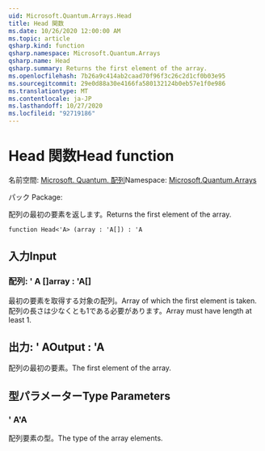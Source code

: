 ```yaml
---
uid: Microsoft.Quantum.Arrays.Head
title: Head 関数
ms.date: 10/26/2020 12:00:00 AM
ms.topic: article
qsharp.kind: function
qsharp.namespace: Microsoft.Quantum.Arrays
qsharp.name: Head
qsharp.summary: Returns the first element of the array.
ms.openlocfilehash: 7b26a9c414ab2caad70f96f3c26c2d1cf0b03e95
ms.sourcegitcommit: 29e0d88a30e4166fa580132124b0eb57e1f0e986
ms.translationtype: MT
ms.contentlocale: ja-JP
ms.lasthandoff: 10/27/2020
ms.locfileid: "92719186"
---
```

# <a name="head-function"></a><span data-ttu-id="493c4-102">Head 関数</span><span class="sxs-lookup"><span data-stu-id="493c4-102">Head function</span></span>

<span data-ttu-id="493c4-103">名前空間: [Microsoft. Quantum. 配列](xref:Microsoft.Quantum.Arrays)</span><span class="sxs-lookup"><span data-stu-id="493c4-103">Namespace: [Microsoft.Quantum.Arrays](xref:Microsoft.Quantum.Arrays)</span></span>

<span data-ttu-id="493c4-104">パック [](https://nuget.org/packages/)</span><span class="sxs-lookup"><span data-stu-id="493c4-104">Package: [](https://nuget.org/packages/)</span></span>


<span data-ttu-id="493c4-105">配列の最初の要素を返します。</span><span class="sxs-lookup"><span data-stu-id="493c4-105">Returns the first element of the array.</span></span>

```qsharp
function Head<'A> (array : 'A[]) : 'A
```


## <a name="input"></a><span data-ttu-id="493c4-106">入力</span><span class="sxs-lookup"><span data-stu-id="493c4-106">Input</span></span>

### <a name="array--a"></a><span data-ttu-id="493c4-107">配列: ' A []</span><span class="sxs-lookup"><span data-stu-id="493c4-107">array : 'A[]</span></span>

<span data-ttu-id="493c4-108">最初の要素を取得する対象の配列。</span><span class="sxs-lookup"><span data-stu-id="493c4-108">Array of which the first element is taken.</span></span> <span data-ttu-id="493c4-109">配列の長さは少なくとも1である必要があります。</span><span class="sxs-lookup"><span data-stu-id="493c4-109">Array must have length at least 1.</span></span>



## <a name="output--a"></a><span data-ttu-id="493c4-110">出力: ' A</span><span class="sxs-lookup"><span data-stu-id="493c4-110">Output : 'A</span></span>

<span data-ttu-id="493c4-111">配列の最初の要素。</span><span class="sxs-lookup"><span data-stu-id="493c4-111">The first element of the array.</span></span>

## <a name="type-parameters"></a><span data-ttu-id="493c4-112">型パラメーター</span><span class="sxs-lookup"><span data-stu-id="493c4-112">Type Parameters</span></span>

### <a name="a"></a><span data-ttu-id="493c4-113">' A</span><span class="sxs-lookup"><span data-stu-id="493c4-113">'A</span></span>

<span data-ttu-id="493c4-114">配列要素の型。</span><span class="sxs-lookup"><span data-stu-id="493c4-114">The type of the array elements.</span></span>